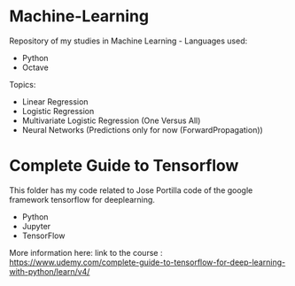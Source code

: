 # Machine-Learning
Repository of my studies in Machine Learning - Languages used:
  * Python
  * Octave

Topics:

 * Linear Regression
 * Logistic Regression
 * Multivariate Logistic Regression (One Versus All)
 * Neural Networks (Predictions only for now (ForwardPropagation))


# Complete Guide to Tensorflow 


 This folder has my code related to Jose Portilla code of the google framework tensorflow for deeplearning.
  * Python
  * Jupyter
  * TensorFlow
  
 More information here:
    link to the course : https://www.udemy.com/complete-guide-to-tensorflow-for-deep-learning-with-python/learn/v4/
    
